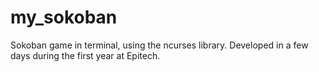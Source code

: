 # my_sokoban

Sokoban game in terminal, using the ncurses library.
Developed in a few days during the first year at Epitech.
